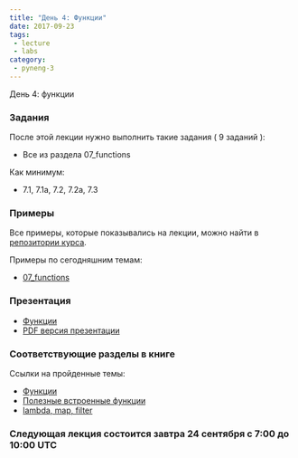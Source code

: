 ```yaml
---
title: "День 4: Функции"
date: 2017-09-23
tags:
 - lecture
 - labs
category:
 - pyneng-3
---
```


День 4: функции

### Задания

После этой лекции нужно выполнить такие задания ( 9 заданий ):

* Все из раздела 07_functions

Как минимум:

* 7.1, 7.1a, 7.2, 7.2a, 7.3


### Примеры

Все примеры, которые показывались на лекции, можно найти в [репозитории курса](https://github.com/pyneng/pyneng-online-sep-oct-2017).

Примеры по сегодняшним темам:

* [07_functions](https://github.com/pyneng/pyneng-online-sep-oct-2017/tree/master/examples/07_functions)

### Презентация

* [Функции](https://gitpitch.com/natenka/pyneng-slides/py3-functions)
* [PDF версия презентации](https://github.com/pyneng/pyneng-online-sep-oct-2017/raw/master/presentations/07_functions.pdf)


### Соответствующие разделы в книге

Ссылки на пройденные темы:

* [Функции](https://natenka.gitbooks.io/pyneng/content/book/09_functions/)
* [Полезные встроенные функции](https://natenka.gitbooks.io/pyneng/content/book/10_useful_functions/)
* [lambda, map, filter](https://natenka.gitbooks.io/pyneng/content/book/25_additional_info/useful_functions/)


### Следующая лекция состоится завтра 24 сентября с 7:00 до 10:00 UTC

